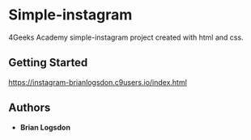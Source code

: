 # Simple-instagram
4Geeks Academy simple-instagram project created with html and css.

## Getting Started
https://instagram-brianlogsdon.c9users.io/index.html

## Authors

* **Brian Logsdon**
